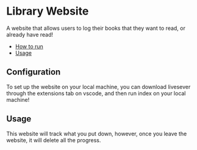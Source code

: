 # Library Website
A website that allows users to log their books that they want to read, or already have read!

- [How to run](#Configuration)
- [Usage](#Usage)

## Configuration
To set up the website on your local machine, you can download livesever through the extensions tab on vscode, and then run index on your local machine!

## Usage
This website will track what you put down, however, once you leave the website, it will delete all the progress.